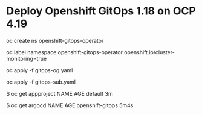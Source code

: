 # Deploy Openshift GitOps 1.18 on OCP 4.19 

oc create ns openshift-gitops-operator 

oc label namespace openshift-gitops-operator openshift.io/cluster-monitoring=true 

oc apply -f gitops-og.yaml 

oc apply -f gitops-sub.yaml 

$ oc get appproject
NAME      AGE
default   3m

$ oc get argocd
NAME               AGE
openshift-gitops   5m4s


